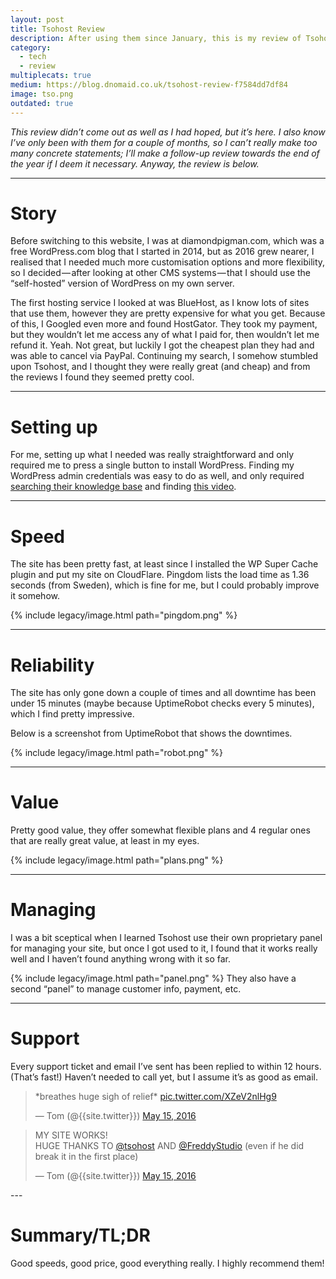 ```yaml
---
layout: post
title: Tsohost Review
description: After using them since January, this is my review of Tsohost.
category:
  - tech
  - review
multiplecats: true
medium: https://blog.dnomaid.co.uk/tsohost-review-f7584dd7df84
image: tso.png
outdated: true
---
```


*This review didn’t come out as well as I had hoped, but it’s here. I also know I’ve only been with them for a couple of months, so I can’t really make too many concrete statements; I’ll make a follow-up review towards the end of the year if I deem it necessary. Anyway, the review is below.*

---

# Story
Before switching to this website, I was at diamondpigman.com, which was a free WordPress.com blog that I started in 2014, but as 2016 grew nearer, I realised that I needed much more customisation options and more flexibility, so I decided — after looking at other CMS systems — that I should use the “self-hosted” version of WordPress on my own server.

The first hosting service I looked at was BlueHost, as I know lots of sites that use them, however they are pretty expensive for what you get. Because of this, I Googled even more and found HostGator. They took my payment, but they wouldn’t let me access any of what I paid for, then wouldn’t let me refund it. Yeah. Not great, but luckily I got the cheapest plan they had and was able to cancel via PayPal. Continuing my search, I somehow stumbled upon Tsohost, and I thought they were really great (and cheap) and from the reviews I found they seemed pretty cool.

---

# Setting up
For me, setting up what I needed was really straightforward and only required me to press a single button to install WordPress. Finding my WordPress admin credentials was easy to do as well, and only required [searching their knowledge base](https://www.tsohost.com/knowledge-base/search?q=WordPress%20password) and finding [this video](https://youtu.be/Je13Djdauu0).

---

# Speed
The site has been pretty fast, at least since I installed the WP Super Cache plugin and put my site on CloudFlare. Pingdom lists the load time as 1.36 seconds (from Sweden), which is fine for me, but I could probably improve it somehow.

{% include legacy/image.html path="pingdom.png" %}

---

# Reliability

The site has only gone down a couple of times and all downtime has been under 15 minutes (maybe because UptimeRobot checks every 5 minutes), which I find pretty impressive.

Below is a screenshot from UptimeRobot that shows the downtimes.

{% include legacy/image.html path="robot.png" %}


---

# Value

Pretty good value, they offer somewhat flexible plans and 4 regular ones that are really great value, at least in my eyes.

{% include legacy/image.html path="plans.png" %}


---

# Managing
I was a bit sceptical when I learned Tsohost use their own proprietary panel for managing your site, but once I got used to it, I found that it works really well and I haven’t found anything wrong with it so far.

{% include legacy/image.html path="panel.png" %}
They also have a second “panel” to manage customer info, payment, etc.

---

# Support
Every support ticket and email I’ve sent has been replied to within 12 hours. (That’s fast!) Haven’t needed to call yet, but I assume it’s as good as email.

<div>
<div style="max-width: 40em !important; margin: 0 auto;">
<blockquote class="twitter-tweet" data-lang="en"><p lang="en" dir="ltr">*breathes huge sigh of relief* <a href="https://t.co/XZeV2nlHg9">pic.twitter.com/XZeV2nlHg9</a></p>&mdash; Tom (@{{site.twitter}}) <a href="https://twitter.com/{{site.twitter}}/status/731848617531744256">May 15, 2016</a></blockquote>
<script async src="https://platform.twitter.com/widgets.js" charset="utf-8"></script>
</div>
</div>
<div>
<div style="max-width: 40em !important; margin: 0 auto;">
<blockquote class="twitter-tweet" data-lang="en"><p lang="en" dir="ltr">MY SITE WORKS!<br>HUGE THANKS TO <a href="https://twitter.com/tsohost">@tsohost</a> AND <a href="https://twitter.com/FreddyStudio">@FreddyStudio</a> (even if he did break it in the first place)</p>&mdash; Tom (@{{site.twitter}}) <a href="https://twitter.com/{{site.twitter}}/status/731861986338803713">May 15, 2016</a></blockquote>
<script async src="https://platform.twitter.com/widgets.js" charset="utf-8"></script>
</div>
</div>
---

# Summary/TL;DR
Good speeds, good price, good everything really. I highly recommend them!
